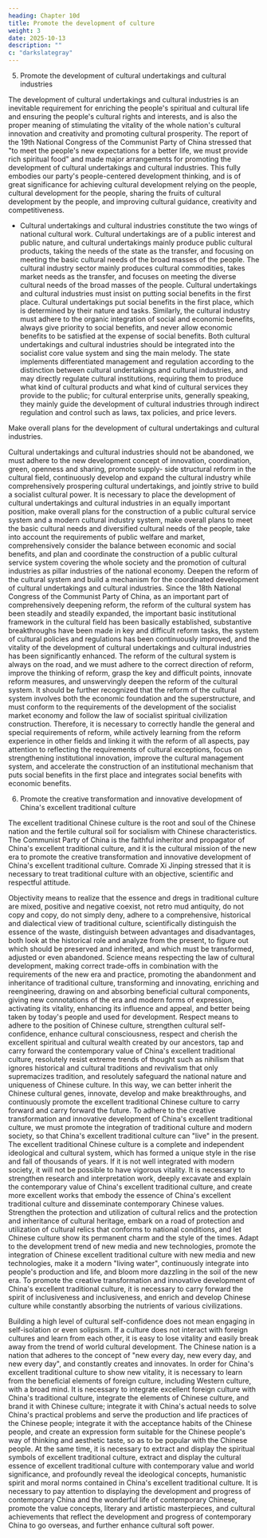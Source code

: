 ```yaml
---
heading: Chapter 10d
title: Promote the development of culture
weight: 3
date: 2025-10-13
description: ""
c: "darkslategray"
---
```



5. Promote the development of cultural undertakings and cultural industries

The development of cultural undertakings and cultural industries is an inevitable requirement for
enriching the people's spiritual and cultural life and ensuring the people's cultural rights and interests,
and is also the proper meaning of stimulating the vitality of the whole nation's cultural innovation
and creativity and promoting cultural prosperity. The report of the 19th National Congress of the
Communist Party of China stressed that "to meet the people's new expectations for a better life, we
must provide rich spiritual food" and made major arrangements for promoting the development of
cultural undertakings and cultural industries. This fully embodies our party's people-centered
development thinking, and is of great significance for achieving cultural development relying on the
people, cultural development for the people, sharing the fruits of cultural development by the people,
and improving cultural guidance, creativity and competitiveness.

- Cultural undertakings and cultural industries constitute the two wings of national cultural work.
Cultural undertakings are of a public interest and public nature, and cultural undertakings mainly
produce public cultural products, taking the needs of the state as the transfer, and focusing on
meeting the basic cultural needs of the broad masses of the people. The cultural industry sector
mainly produces cultural commodities, takes market needs as the transfer, and focuses on meeting
the diverse cultural needs of the broad masses of the people. Cultural undertakings and cultural
industries must insist on putting social benefits in the first place. Cultural undertakings put social
benefits in the first place, which is determined by their nature and tasks. Similarly, the cultural
industry must adhere to the organic integration of social and economic benefits, always give priority
to social benefits, and never allow economic benefits to be satisfied at the expense of social benefits.
Both cultural undertakings and cultural industries should be integrated into the socialist core value
system and sing the main melody. The state implements differentiated management and regulation
according to the distinction between cultural undertakings and cultural industries, and may directly
regulate cultural institutions, requiring them to produce what kind of cultural products and what
kind of cultural services they provide to the public; for cultural enterprise units, generally speaking,
they mainly guide the development of cultural industries through indirect regulation and control
such as laws, tax policies, and price levers.

Make overall plans for the development of cultural undertakings and cultural industries.

Cultural undertakings and cultural industries should not be abandoned, we must adhere to the new
development concept of innovation, coordination, green, openness and sharing, promote supply-
side structural reform in the cultural field, continuously develop and expand the cultural industry
while comprehensively prospering cultural undertakings, and jointly strive to build a socialist
cultural power. It is necessary to place the development of cultural undertakings and cultural
industries in an equally important position, make overall plans for the construction of a public
cultural service system and a modern cultural industry system, make overall plans to meet the basic
cultural needs and diversified cultural needs of the people, take into account the requirements of
public welfare and market, comprehensively consider the balance between economic and social
benefits, and plan and coordinate the construction of a public cultural service system covering the
whole society and the promotion of cultural industries as pillar industries of the national economy.
Deepen the reform of the cultural system and build a mechanism for the coordinated development
of cultural undertakings and cultural industries. Since the 18th National Congress of the Communist
Party of China, as an important part of comprehensively deepening reform, the reform of the cultural
system has been steadily and steadily expanded, the important basic institutional framework in the
cultural field has been basically established, substantive breakthroughs have been made in key and
difficult reform tasks, the system of cultural policies and regulations has been continuously
improved, and the vitality of the development of cultural undertakings and cultural industries has
been significantly enhanced. The reform of the cultural system is always on the road, and we must
adhere to the correct direction of reform, improve the thinking of reform, grasp the key and difficult
points, innovate reform measures, and unswervingly deepen the reform of the cultural system. It
should be further recognized that the reform of the cultural system involves both the economic
foundation and the superstructure, and must conform to the requirements of the development of the
socialist market economy and follow the law of socialist spiritual civilization construction.
Therefore, it is necessary to correctly handle the general and special requirements of reform, while
actively learning from the reform experience in other fields and linking it with the reform of all
aspects, pay attention to reflecting the requirements of cultural exceptions, focus on strengthening
institutional innovation, improve the cultural management system, and accelerate the construction
of an institutional mechanism that puts social benefits in the first place and integrates social benefits
with economic benefits.

6. Promote the creative transformation and innovative development of China's excellent traditional culture

The excellent traditional Chinese culture is the root and soul of the Chinese nation and the fertile
cultural soil for socialism with Chinese characteristics. The Communist Party of China is the faithful
inheritor and propagator of China's excellent traditional culture, and it is the cultural mission of the
new era to promote the creative transformation and innovative development of China's excellent
traditional culture. Comrade Xi Jinping stressed that it is necessary to treat traditional culture with
an objective, scientific and respectful attitude.

Objectivity means to realize that the essence and dregs in traditional culture are mixed, positive and
negative coexist, not retro mud antiquity, do not copy and copy, do not simply deny, adhere to a
comprehensive, historical and dialectical view of traditional culture, scientifically distinguish the
essence of the waste, distinguish between advantages and disadvantages, both look at the historical
role and analyze from the present, to figure out which should be preserved and inherited, and which
must be transformed, adjusted or even abandoned. Science means respecting the law of cultural
development, making correct trade-offs in combination with the requirements of the new era and
practice, promoting the abandonment and inheritance of traditional culture, transforming and
innovating, enriching and reengineering, drawing on and absorbing beneficial cultural components,
giving new connotations of the era and modern forms of expression, activating its vitality, enhancing
its influence and appeal, and better being taken by today's people and used for development. Respect
means to adhere to the position of Chinese culture, strengthen cultural self-confidence, enhance
cultural consciousness, respect and cherish the excellent spiritual and cultural wealth created by our
ancestors, tap and carry forward the contemporary value of China's excellent traditional culture,
resolutely resist extreme trends of thought such as nihilism that ignores historical and cultural
traditions and revivalism that only supremacizes tradition, and resolutely safeguard the national
nature and uniqueness of Chinese culture. In this way, we can better inherit the Chinese cultural
genes, innovate, develop and make breakthroughs, and continuously promote the excellent
traditional Chinese culture to carry forward and carry forward the future.
To adhere to the creative transformation and innovative development of China's excellent traditional
culture, we must promote the integration of traditional culture and modern society, so that China's
excellent traditional culture can "live" in the present. The excellent traditional Chinese culture is a
complete and independent ideological and cultural system, which has formed a unique style in the
rise and fall of thousands of years. If it is not well integrated with modern society, it will not be
possible to have vigorous vitality. It is necessary to strengthen research and interpretation work,
deeply excavate and explain the contemporary value of China's excellent traditional culture, and
create more excellent works that embody the essence of China's excellent traditional culture and
disseminate contemporary Chinese values. Strengthen the protection and utilization of cultural relics
and the protection and inheritance of cultural heritage, embark on a road of protection and utilization
of cultural relics that conforms to national conditions, and let Chinese culture show its permanent
charm and the style of the times. Adapt to the development trend of new media and new technologies,
promote the integration of Chinese excellent traditional culture with new media and new
technologies, make it a modern "living water", continuously integrate into people's production and
life, and bloom more dazzling in the soil of the new era.
To promote the creative transformation and innovative development of China's excellent traditional
culture, it is necessary to carry forward the spirit of inclusiveness and inclusiveness, and enrich and
develop Chinese culture while constantly absorbing the nutrients of various civilizations.

Building a high level of cultural self-confidence does not mean engaging in self-isolation or even
solipsism. If a culture does not interact with foreign cultures and learn from each other, it is easy to
lose vitality and easily break away from the trend of world cultural development. The Chinese nation
is a nation that adheres to the concept of "new every day, new every day, and new every day", and
constantly creates and innovates. In order for China's excellent traditional culture to show new
vitality, it is necessary to learn from the beneficial elements of foreign culture, including Western
culture, with a broad mind. It is necessary to integrate excellent foreign culture with China's
traditional culture, integrate the elements of Chinese culture, and brand it with Chinese culture;
integrate it with China's actual needs to solve China's practical problems and serve the production
and life practices of the Chinese people; integrate it with the acceptance habits of the Chinese people,
and create an expression form suitable for the Chinese people's way of thinking and aesthetic taste,
so as to be popular with the Chinese people. At the same time, it is necessary to extract and display
the spiritual symbols of excellent traditional culture, extract and display the cultural essence of
excellent traditional culture with contemporary value and world significance, and profoundly reveal
the ideological concepts, humanistic spirit and moral norms contained in China's excellent
traditional culture. It is necessary to pay attention to displaying the development and progress of
contemporary China and the wonderful life of contemporary Chinese, promote the value concepts,
literary and artistic masterpieces, and cultural achievements that reflect the development and
progress of contemporary China to go overseas, and further enhance cultural soft power.


